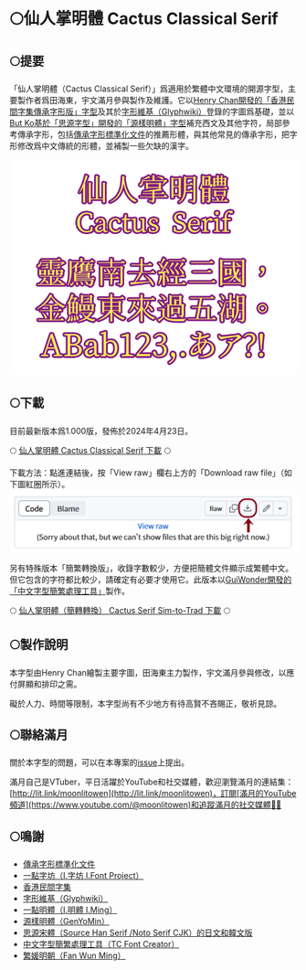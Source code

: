 # 🌕仙人掌明體 Cactus Classical Serif

## 🌕提要

「仙人掌明體（Cactus Classical Serif）」爲適用於繁體中文環境的開源字型，主要製作者爲田海東，宇文滿月參與製作及維護。它以[Henry Chan開發的「香港民間字集傳承字形版」字型](https://github.com/hfhchan/hkcs)及其於[字形維基（Glyphwiki）](https://glyphwiki.org/wiki/User:hkcs)登錄的字圖爲基礎，並以[But Ko基於「思源字型」開發的「源樣明體」字型](https://github.com/ButTaiwan/genyo-font/)補充西文及其他字符，局部參考傳承字形，包括[傳承字形標準化文件](https://github.com/ichitenfont/inheritedglyphs)的推薦形體，與其他常見的傳承字形，把字形修改爲中文傳統的形體，並補製一些欠缺的漢字。

![示範文字](img/img01.png)

## 🌕下載

目前最新版本爲1.000版，發佈於2024年4月23日。

🌕 [仙人掌明體 Cactus Classical Serif 下載](fonts/CactusClassicalSerif.ttf) 🌕

下載方法：點進連結後，按「View raw」欄右上方的「Download raw file」（如下圖紅圈所示）。
![下載鍵的位置](img/dl.png)

另有特殊版本「簡繁轉換版」，收錄字數較少，方便把簡體文件顯示成繁體中文。但它包含的字符都比較少，請確定有必要才使用它。此版本以[GuiWonder開發的「中文字型簡繁處理工具」](https://github.com/GuiWonder/TCFontCreator)製作。

🌕 [仙人掌明體（簡轉轉換） Cactus Serif Sim-to-Trad 下載](fonts/CactusSerifSimtoTrad.ttf) 🌕

## 🌕製作說明

本字型由Henry Chan繪製主要字圖，田海東主力製作，宇文滿月參與修改，以應付屏顯和排印之需。

礙於人力、時間等限制，本字型尚有不少地方有待高賢不吝賜正，敬祈見諒。

## 🌕聯絡滿月
關於本字型的問題，可以在本專案的[issue](https://github.com/MoonlitOwen/CactusSerif/issues)上提出。

滿月自己是VTuber，平日活躍於YouTube和社交媒體，歡迎瀏覽滿月的連結集：[http://lit.link/moonlitowen](http://lit.link/moonlitowen)，訂閱[滿月的YouTube頻道](https://www.youtube.com/@moonlitowen)和追蹤滿月的社交媒體💛💜

## 🌕鳴謝
* [傳承字形標準化文件](https://github.com/ichitenfont/inheritedglyphs)
* [一點字坊（I.字坊 I.Font Project）](https://github.com/ichitenfont)
* [香港民間字集](https://github.com/hfhchan/hkcs)
* [字形維基（Glyphwiki）](https://glyphwiki.org/wiki/User:hkcs)
* [一點明體（I.明體 I.Ming）](https://github.com/ichitenfont/I.Ming)
* [源樣明體（GenYoMin）](https://github.com/ButTaiwan/genyo-font/)
* [思源宋體（Source Han Serif /Noto Serif CJK）的日文和韓文版](https://github.com/adobe-fonts/source-han-serif/)
* [中文字型簡繁處理工具（TC Font Creator）](https://github.com/GuiWonder/TCFontCreator)
* [繁媛明朝（Fan Wun Ming）](https://github.com/ayaka14732/FanWunMing)